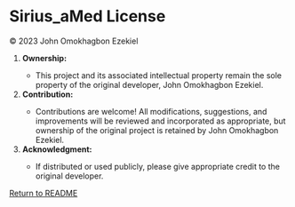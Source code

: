 <h1>Sirius_aMed License</h1>

© 2023 John Omokhagbon Ezekiel

<ol>
<li><b>Ownership:</b></li>
<ul><li>This project and its associated intellectual property remain the sole property of the original developer, John Omokhagbon Ezekiel.</li></ul>

<li><b>Contribution:</b></li>
   <ul><li>Contributions are welcome! All modifications, suggestions, and improvements will be reviewed and incorporated as appropriate, but ownership of the original project is retained by John Omokhagbon Ezekiel.</li></ul>

<li><b>Acknowledgment:</b></li>
   <ul><li>If distributed or used publicly, please give appropriate credit to the original developer.
   </li></ul>
</ol>

[Return to README](Readme.md)
